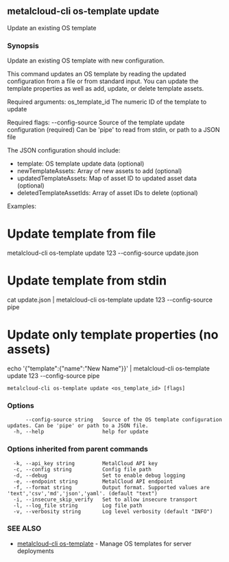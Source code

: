 ## metalcloud-cli os-template update

Update an existing OS template

### Synopsis

Update an existing OS template with new configuration.

This command updates an OS template by reading the updated configuration
from a file or from standard input. You can update the template properties
as well as add, update, or delete template assets.

Required arguments:
  os_template_id    The numeric ID of the template to update

Required flags:
  --config-source   Source of the template update configuration (required)
                   Can be 'pipe' to read from stdin, or path to a JSON file

The JSON configuration should include:
  - template: OS template update data (optional)
  - newTemplateAssets: Array of new assets to add (optional)
  - updatedTemplateAssets: Map of asset ID to updated asset data (optional)
  - deletedTemplateAssetIds: Array of asset IDs to delete (optional)

Examples:
  # Update template from file
  metalcloud-cli os-template update 123 --config-source update.json
  
  # Update template from stdin
  cat update.json | metalcloud-cli os-template update 123 --config-source pipe
  
  # Update only template properties (no assets)
  echo '{"template":{"name":"New Name"}}' | metalcloud-cli os-template update 123 --config-source pipe

```
metalcloud-cli os-template update <os_template_id> [flags]
```

### Options

```
      --config-source string   Source of the OS template configuration updates. Can be 'pipe' or path to a JSON file.
  -h, --help                   help for update
```

### Options inherited from parent commands

```
  -k, --api_key string         MetalCloud API key
  -c, --config string          Config file path
  -d, --debug                  Set to enable debug logging
  -e, --endpoint string        MetalCloud API endpoint
  -f, --format string          Output format. Supported values are 'text','csv','md','json','yaml'. (default "text")
  -i, --insecure_skip_verify   Set to allow insecure transport
  -l, --log_file string        Log file path
  -v, --verbosity string       Log level verbosity (default "INFO")
```

### SEE ALSO

* [metalcloud-cli os-template](metalcloud-cli_os-template.md)	 - Manage OS templates for server deployments

